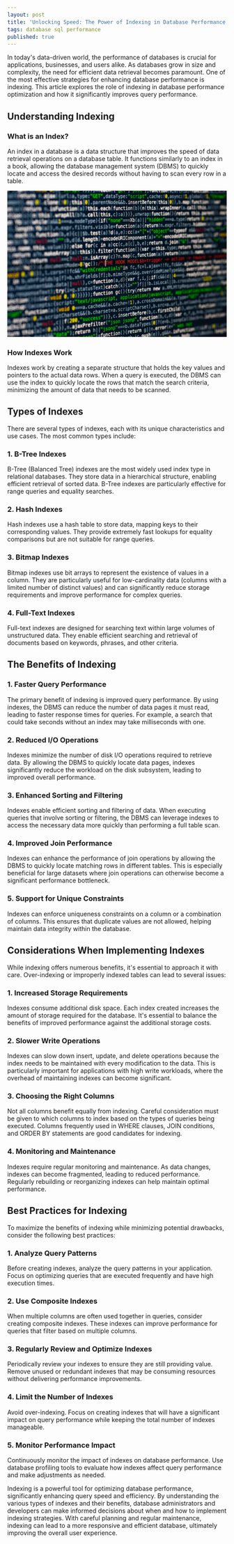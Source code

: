 ```yaml
---
layout: post
title: 'Unlocking Speed: The Power of Indexing in Database Performance'
tags: database sql performance
published: true
---
```

In today's data-driven world, the performance of databases is crucial for applications, businesses, and users alike. As databases grow in size and complexity, the need for efficient data retrieval becomes paramount. One of the most effective strategies for enhancing database performance is indexing. This article explores the role of indexing in database performance optimization and how it significantly improves query performance.

## Understanding Indexing

### What is an Index?

An index in a database is a data structure that improves the speed of data retrieval operations on a database table. It functions similarly to an index in a book, allowing the database management system (DBMS) to quickly locate and access the desired records without having to scan every row in a table. 

![source code](/uploads/code.jpg)

### How Indexes Work

Indexes work by creating a separate structure that holds the key values and pointers to the actual data rows. When a query is executed, the DBMS can use the index to quickly locate the rows that match the search criteria, minimizing the amount of data that needs to be scanned.

## Types of Indexes

There are several types of indexes, each with its unique characteristics and use cases. The most common types include:

### 1. **B-Tree Indexes**

B-Tree (Balanced Tree) indexes are the most widely used index type in relational databases. They store data in a hierarchical structure, enabling efficient retrieval of sorted data. B-Tree indexes are particularly effective for range queries and equality searches.

### 2. **Hash Indexes**

Hash indexes use a hash table to store data, mapping keys to their corresponding values. They provide extremely fast lookups for equality comparisons but are not suitable for range queries. 

### 3. **Bitmap Indexes**

Bitmap indexes use bit arrays to represent the existence of values in a column. They are particularly useful for low-cardinality data (columns with a limited number of distinct values) and can significantly reduce storage requirements and improve performance for complex queries.

### 4. **Full-Text Indexes**

Full-text indexes are designed for searching text within large volumes of unstructured data. They enable efficient searching and retrieval of documents based on keywords, phrases, and other criteria.

## The Benefits of Indexing

### 1. **Faster Query Performance**

The primary benefit of indexing is improved query performance. By using indexes, the DBMS can reduce the number of data pages it must read, leading to faster response times for queries. For example, a search that could take seconds without an index may take milliseconds with one.

### 2. **Reduced I/O Operations**

Indexes minimize the number of disk I/O operations required to retrieve data. By allowing the DBMS to quickly locate data pages, indexes significantly reduce the workload on the disk subsystem, leading to improved overall performance.

### 3. **Enhanced Sorting and Filtering**

Indexes enable efficient sorting and filtering of data. When executing queries that involve sorting or filtering, the DBMS can leverage indexes to access the necessary data more quickly than performing a full table scan.

### 4. **Improved Join Performance**

Indexes can enhance the performance of join operations by allowing the DBMS to quickly locate matching rows in different tables. This is especially beneficial for large datasets where join operations can otherwise become a significant performance bottleneck.

### 5. **Support for Unique Constraints**

Indexes can enforce uniqueness constraints on a column or a combination of columns. This ensures that duplicate values are not allowed, helping maintain data integrity within the database.

## Considerations When Implementing Indexes

While indexing offers numerous benefits, it's essential to approach it with care. Over-indexing or improperly indexed tables can lead to several issues:

### 1. **Increased Storage Requirements**

Indexes consume additional disk space. Each index created increases the amount of storage required for the database. It's essential to balance the benefits of improved performance against the additional storage costs.

### 2. **Slower Write Operations**

Indexes can slow down insert, update, and delete operations because the index needs to be maintained with every modification to the data. This is particularly important for applications with high write workloads, where the overhead of maintaining indexes can become significant.

### 3. **Choosing the Right Columns**

Not all columns benefit equally from indexing. Careful consideration must be given to which columns to index based on the types of queries being executed. Columns frequently used in WHERE clauses, JOIN conditions, and ORDER BY statements are good candidates for indexing.

### 4. **Monitoring and Maintenance**

Indexes require regular monitoring and maintenance. As data changes, indexes can become fragmented, leading to reduced performance. Regularly rebuilding or reorganizing indexes can help maintain optimal performance.

## Best Practices for Indexing

To maximize the benefits of indexing while minimizing potential drawbacks, consider the following best practices:

### 1. **Analyze Query Patterns**

Before creating indexes, analyze the query patterns in your application. Focus on optimizing queries that are executed frequently and have high execution times.

### 2. **Use Composite Indexes**

When multiple columns are often used together in queries, consider creating composite indexes. These indexes can improve performance for queries that filter based on multiple columns.

### 3. **Regularly Review and Optimize Indexes**

Periodically review your indexes to ensure they are still providing value. Remove unused or redundant indexes that may be consuming resources without delivering performance improvements.

### 4. **Limit the Number of Indexes**

Avoid over-indexing. Focus on creating indexes that will have a significant impact on query performance while keeping the total number of indexes manageable.

### 5. **Monitor Performance Impact**

Continuously monitor the impact of indexes on database performance. Use database profiling tools to evaluate how indexes affect query performance and make adjustments as needed.

Indexing is a powerful tool for optimizing database performance, significantly enhancing query speed and efficiency. By understanding the various types of indexes and their benefits, database administrators and developers can make informed decisions about when and how to implement indexing strategies. With careful planning and regular maintenance, indexing can lead to a more responsive and efficient database, ultimately improving the overall user experience.